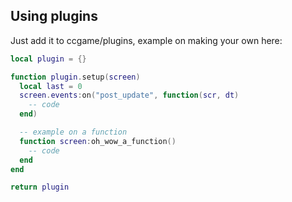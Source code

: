 ## Using plugins
Just add it to ccgame/plugins, example on making your own here:

```lua
local plugin = {}

function plugin.setup(screen)
  local last = 0
  screen.events:on("post_update", function(scr, dt)
    -- code
  end)

  -- example on a function
  function screen:oh_wow_a_function()
    -- code
  end
end

return plugin
```